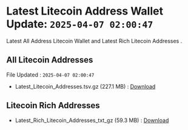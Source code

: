 # Latest Litecoin Address Wallet Update: `2025-04-07 02:00:47`

Latest All Address Litecoin Wallet and Latest Rich Litecoin Addresses .

## All Litecoin Addresses

File Updated : `2025-04-07 02:00:47`

- Latest_Litecoin_Addresses.tsv.gz (227.1 MB) : [Download](https://github.com/Pymmdrza/Rich-Address-Wallet/releases/tag/Litecoin)

## Litecoin Rich Addresses

- Latest_Rich_Litecoin_Addresses_txt_gz (59.3 MB) : [Download](https://github.com/Pymmdrza/Rich-Address-Wallet/releases/tag/Litecoin)
